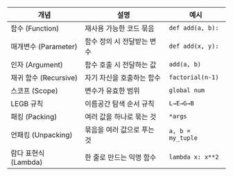 | **개념**            | **설명**          | **예시**            |
| ----------------- | --------------- | ----------------- |
| 함수 (Function)     | 재사용 가능한 코드 묶음   | `def add(a, b):`  |
| 매개변수 (Parameter)  | 함수 정의 시 전달받는 변수 | `def add(x, y):`  |
| 인자 (Argument)     | 함수 호출 시 전달하는 값  | `add(a, b)`       |
| 재귀 함수 (Recursive) | 자기 자신을 호출하는 함수  | `factorial(n-1)`  |
| 스코프 (Scope)       | 변수가 유효한 범위      | `global num`      |
| LEGB 규칙           | 이름공간 탐색 순서 규칙   | `L→E→G→B`         |
| 패킹 (Packing)      | 여러 값을 하나로 묶는 것  | `*args`           |
| 언패킹 (Unpacking)   | 묶음을 여러 값으로 푸는 것 | `a, b = my_tuple` |
| 람다 표현식 (Lambda)   | 한 줄로 만드는 익명 함수  | `lambda x: x**2`  |
